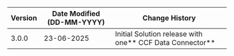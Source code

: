 | **Version** | **Date Modified (DD-MM-YYYY)** | **Change History**                                                           |
|-------------|--------------------------------|------------------------------------------------------------------------------|         
| 3.0.0       | 23-06-2025                     | Initial Solution release with one** CCF Data Connector**                      |